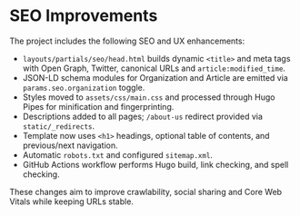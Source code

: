 # SEO Improvements

The project includes the following SEO and UX enhancements:

- `layouts/partials/seo/head.html` builds dynamic `<title>` and meta tags with Open Graph, Twitter, canonical URLs and `article:modified_time`.
- JSON-LD schema modules for Organization and Article are emitted via `params.seo.organization` toggle.
- Styles moved to `assets/css/main.css` and processed through Hugo Pipes for minification and fingerprinting.
- Descriptions added to all pages; `/about-us` redirect provided via `static/_redirects`.
- Template now uses `<h1>` headings, optional table of contents, and previous/next navigation.
- Automatic `robots.txt` and configured `sitemap.xml`.
- GitHub Actions workflow performs Hugo build, link checking, and spell checking.

These changes aim to improve crawlability, social sharing and Core Web Vitals while keeping URLs stable.
